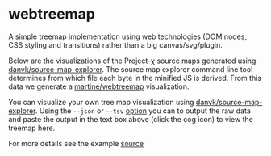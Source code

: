 # webtreemap

A simple treemap implementation using web technologies (DOM nodes, CSS styling and transitions) rather than a big canvas/svg/plugin.

Below are the visualizations of the Project-χ source maps generated using [danvk/source-map-explorer](https://github.com/danvk/source-map-explorer).  The source map explorer command line tool determines from which file each byte in the minified JS is derived. From this data we generate a [martine/webtreemap](https://github.com/martine/webtreemap) visualization.

You can visualize your own tree map visualization using [danvk/source-map-explorer](https://github.com/danvk/source-map-explorer).  Using the `--json` or `--tsv` [option](https://github.com/danvk/source-map-explorer#options) you can to output the raw data and paste the output in the text box above (click the cog icon) to view the treemap here.

For more details see the example  [source](https://github.com/Hypercubed/Project-Chi/tree/master/dataset/example/app/components/examples/treemap)
